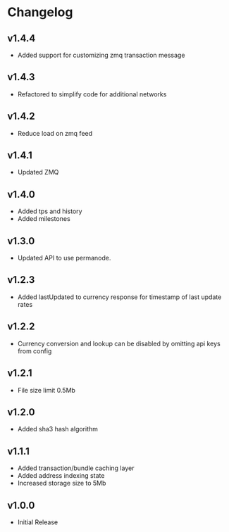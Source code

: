# Changelog

## v1.4.4

* Added support for customizing zmq transaction message

## v1.4.3

* Refactored to simplify code for additional networks

## v1.4.2

* Reduce load on zmq feed

## v1.4.1

* Updated ZMQ

## v1.4.0

* Added tps and history
* Added milestones

## v1.3.0

* Updated API to use permanode.

## v1.2.3

* Added lastUpdated to currency response for timestamp of last update rates

## v1.2.2

* Currency conversion and lookup can be disabled by omitting api keys from config

## v1.2.1

* File size limit 0.5Mb

## v1.2.0

* Added sha3 hash algorithm

## v1.1.1

* Added transaction/bundle caching layer
* Added address indexing state
* Increased storage size to 5Mb

## v1.0.0

* Initial Release
